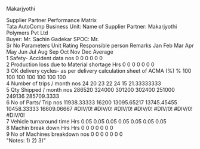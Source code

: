 Makarjyothi

Supplier Partner Performance Matrix																			
Tata AutoComp Business Unit:											Name of Supplier Partner:  Makarjyothi Polymers Pvt Ltd								
Buyer: Mr. Sachin Gadekar											SPOC: Mr.								
Sr No	Parameters			Unit	Rating													Responsible person	Remarks
					Jan	Feb	Mar	Apr	May	Jun	Jul	Aug	Sep	Oct	Nov	Dec	Average		
1	Safety- Accident data			nos	0	0	0	0	0	0									
2	Production loss due to Material shortage			Hrs	0	0	0	0	0	0							0		
3	OK delivery cycles- as per delivery calculation sheet of ACMA (%)			%	100	100	100	100	100	100							100		
4	Number of trips / month			nos	24	20	23	22	24	15							21.33333333		
5	Qty Shipped / month			nos	286520	324000	301200	302400	251000	249136							285709.3333		
6	No of Parts/ Trip			nos	11938.33333	16200	13095.65217	13745.45455	10458.33333	16609.06667	#DIV/0!	#DIV/0!	#DIV/0!	#DIV/0!	#DIV/0!	#DIV/0!	#DIV/0!		
7	Vehicle turnaround time			Hrs	0.05	0.05	0.05	0.05	0.05	0.05							0.05		
8	Machin break down Hrs			Hrs	0	0	0	0	0	0							0		
9	No of Machines breakdown			nos	0	0	0	0	0	0							0		
"Notes: 
1)
2)
3)"																			